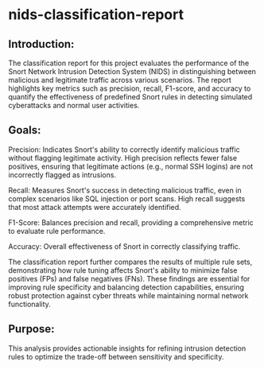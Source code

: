# nids-classification-report

## Introduction:
The classification report for this project evaluates the performance of the Snort Network Intrusion Detection System (NIDS) in distinguishing between malicious and legitimate traffic across various scenarios. The report highlights key metrics such as precision, recall, F1-score, and accuracy to quantify the effectiveness of predefined Snort rules in detecting simulated cyberattacks and normal user activities.

## Goals:
Precision: Indicates Snort's ability to correctly identify malicious traffic without flagging legitimate activity. High precision reflects fewer false positives, ensuring that legitimate actions (e.g., normal SSH logins) are not incorrectly flagged as intrusions.

Recall: Measures Snort's success in detecting malicious traffic, even in complex scenarios like SQL injection or port scans. High recall suggests that most attack attempts were accurately identified.

F1-Score: Balances precision and recall, providing a comprehensive metric to evaluate rule performance.

Accuracy: Overall effectiveness of Snort in correctly classifying traffic.

The classification report further compares the results of multiple rule sets, demonstrating how rule tuning affects Snort's ability to minimize false positives (FPs) and false negatives (FNs). These findings are essential for improving rule specificity and balancing detection capabilities, ensuring robust protection against cyber threats while maintaining normal network functionality.

## Purpose:
This analysis provides actionable insights for refining intrusion detection rules to optimize the trade-off between sensitivity and specificity.
